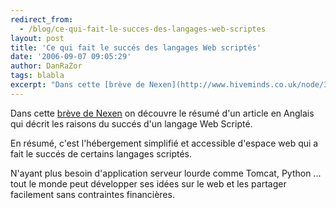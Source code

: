 ```yaml
---
redirect_from:
  - /blog/ce-qui-fait-le-succes-des-langages-web-scriptes
layout: post
title: 'Ce qui fait le succés des langages Web scriptés'
date: '2006-09-07 09:05:29'
author: DanRaZor
tags: blabla
excerpt: "Dans cette [brève de Nexen](http://www.hiveminds.co.uk/node/3115) on découvre le résumé d'un article en Anglais   qui décrit les raisons du succés d'un langage Web Scripté.  \n  \nEn résumé, c'est l'hébergement simplifié et accessible d'espace web qui a fait le succés de certains langages scriptés.  \n  \nN'ayant plus besoin d'application      …"
---
```


Dans cette [brève de Nexen](http://www.hiveminds.co.uk/node/3115) on découvre le résumé d'un article en Anglais   qui décrit les raisons du succés d'un langage Web Scripté.

En résumé, c'est l'hébergement simplifié et accessible d'espace web qui a fait le succés de certains langages scriptés.

N'ayant plus besoin d'application serveur lourde comme Tomcat, Python ...   tout le monde peut développer ses idées sur le web et les partager facilement sans contraintes financières.
